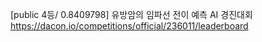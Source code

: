 [public 4등/ 0.8409798] 유방암의 임파선 전이 예측 AI 경진대회 
https://dacon.io/competitions/official/236011/leaderboard
